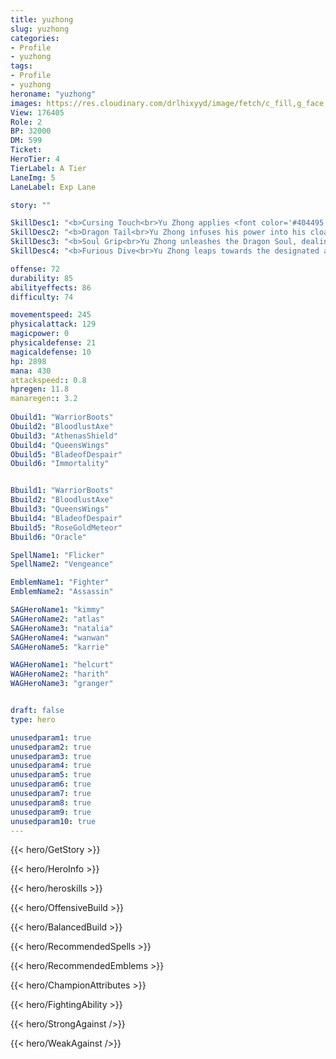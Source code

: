 ```yaml
---
title: yuzhong
slug: yuzhong
categories: 
- Profile 
- yuzhong
tags: 
- Profile
- yuzhong
heroname: "yuzhong"
images: https://res.cloudinary.com/drlhixyyd/image/fetch/c_fill,g_face,f_auto/https://cdn2-build.mobagenie.my.id/p/images/banner/full/yuzhong.jpg
View: 176405 
Role: 2 
BP: 32000
DM: 599 
Ticket:  
HeroTier: 4 
TierLabel: A Tier 
LaneImg: 5
LaneLabel: Exp Lane 

story: ""

SkillDesc1: "<b>Cursing Touch<br>Yu Zhong applies <font color='#404495'>(Sha Residue)</font> to the target every time he deals damage to enemy heroes, and gathers <font color='#404495'>(Sha Essence)</font> in the meantime. <font color='#404495'>(Sha Residue)</font> erupts upon reaching 5 stacks, consuming 1 stack every 0.5s. Each stack consumption deals 30<font color='#D58E1F'>( +20% Extra Physical ATK)</font>+2% of the target's HP lost as <font color='#C53535'>(Physical Damage)</font>, restores 6% of his HP lost and gathers 6 <font color='#404495'>(Sha Essence)</font> for Yu Zhong. When <font color='#404495'>(Sha Essence)</font> is fully charged, Yu Zhong gains 30% Movement Speed and 10% Spell Vamp. (During the period, <font color='#404495'>(Sha Essence)</font> can be restored by dealing damage to enemies. The Movement Speed gain will decay rapidly in 2s.)"   
SkillDesc2: "<b>Dragon Tail<br>Yu Zhong infuses his power into his cloak and turns it into a weapon, which starts to attack nearby enemies after a short delay. The inner area of the cloak deals 200<font color='#D58E1F'>( +100% Extra Physical ATK)</font> <font color='#C53535'>(Physical Damage)</font>, whereas the sharpened edge deals 250% damage and applies 2 stacks of <font color='#404495'>(Sha Residue)</font>. This skill only benefits 40% from <font color='#404495'>(Spell Vamp)</font> on minions."   
SkillDesc3: "<b>Soul Grip<br>Yu Zhong unleashes the Dragon Soul, dealing 150<font color='#D58E1F'>( +120% Extra Physical ATK)</font> <font color='#C53535'>(Physical Damage)</font> to all enemies in front and slowing them by 60% for 1s. Upon target hit, Yu Zhong's next Basic Attack will be enhanced, dealing 108<font color='#D58E1F'>( +100% Total Physical ATK)</font> <font color='#C53535'>(Physical Damage)</font>. (Upon multiple target hit, Yu Zhong applies <font color='#404495'>(Sha Residue)</font> multiple times with the enhanced Basic Attack, dealing up to 200% damage.)"   
SkillDesc4: "<b>Furious Dive<br>Yu Zhong leaps towards the designated area with his full strength, dealing 180<font color='#D58E1F'>( +90% Extra Physical ATK)</font> <font color='#C53535'>(Physical Damage)</font>. He is able to dash one more time in the movement direction. After a short delay, enemies within the area of effect will be knocked airborne for 1s and take 180<font color='#D58E1F'>( +90% Extra Physical ATK)</font> additional <font color='#C53535'>(Physical Damage)</font>."  

offense: 72 
durability: 85 
abilityeffects: 86 
difficulty: 74 

movementspeed: 245
physicalattack: 129
magicpower: 0
physicaldefense: 21
magicaldefense: 10
hp: 2898
mana: 430
attackspeed:: 0.8
hpregen: 11.8
manaregen:: 3.2
 
Obuild1: "WarriorBoots"  
Obuild2: "BloodlustAxe" 
Obuild3: "AthenasShield" 
Obuild4: "QueensWings" 
Obuild5: "BladeofDespair" 
Obuild6: "Immortality" 


Bbuild1: "WarriorBoots"  
Bbuild2: "BloodlustAxe" 
Bbuild3: "QueensWings" 
Bbuild4: "BladeofDespair" 
Bbuild5: "RoseGoldMeteor" 
Bbuild6: "Oracle" 

SpellName1: "Flicker" 
SpellName2: "Vengeance"   

EmblemName1: "Fighter" 
EmblemName2: "Assassin"    

SAGHeroName1: "kimmy"
SAGHeroName2: "atlas"
SAGHeroName3: "natalia"
SAGHeroName4: "wanwan"
SAGHeroName5: "karrie"

WAGHeroName1: "helcurt"
WAGHeroName2: "harith"
WAGHeroName3: "granger"


draft: false
type: hero

unusedparam1: true
unusedparam2: true
unusedparam3: true
unusedparam4: true
unusedparam5: true
unusedparam6: true
unusedparam7: true
unusedparam8: true
unusedparam9: true
unusedparam10: true
---
```



{{< hero/GetStory >}}

{{< hero/HeroInfo >}}
 
{{< hero/heroskills >}}

{{< hero/OffensiveBuild >}} 

{{< hero/BalancedBuild >}}


{{< hero/RecommendedSpells >}}  

{{< hero/RecommendedEmblems >}}   


{{< hero/ChampionAttributes >}}


{{< hero/FightingAbility >}}

{{< hero/StrongAgainst />}}

{{< hero/WeakAgainst />}}
